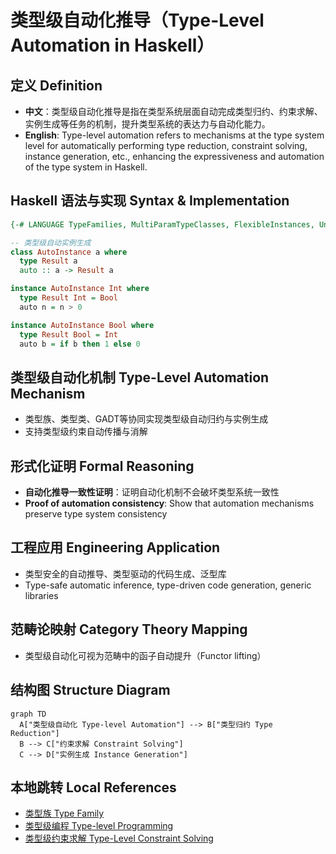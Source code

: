 # 类型级自动化推导（Type-Level Automation in Haskell）

## 定义 Definition

- **中文**：类型级自动化推导是指在类型系统层面自动完成类型归约、约束求解、实例生成等任务的机制，提升类型系统的表达力与自动化能力。
- **English**: Type-level automation refers to mechanisms at the type system level for automatically performing type reduction, constraint solving, instance generation, etc., enhancing the expressiveness and automation of the type system in Haskell.

## Haskell 语法与实现 Syntax & Implementation

```haskell
{-# LANGUAGE TypeFamilies, MultiParamTypeClasses, FlexibleInstances, UndecidableInstances #-}

-- 类型级自动实例生成
class AutoInstance a where
  type Result a
  auto :: a -> Result a

instance AutoInstance Int where
  type Result Int = Bool
  auto n = n > 0

instance AutoInstance Bool where
  type Result Bool = Int
  auto b = if b then 1 else 0
```

## 类型级自动化机制 Type-Level Automation Mechanism

- 类型族、类型类、GADT等协同实现类型级自动归约与实例生成
- 支持类型级约束自动传播与消解

## 形式化证明 Formal Reasoning

- **自动化推导一致性证明**：证明自动化机制不会破坏类型系统一致性
- **Proof of automation consistency**: Show that automation mechanisms preserve type system consistency

## 工程应用 Engineering Application

- 类型安全的自动推导、类型驱动的代码生成、泛型库
- Type-safe automatic inference, type-driven code generation, generic libraries

## 范畴论映射 Category Theory Mapping

- 类型级自动化可视为范畴中的函子自动提升（Functor lifting）

## 结构图 Structure Diagram

```mermaid
graph TD
  A["类型级自动化 Type-level Automation"] --> B["类型归约 Type Reduction"]
  B --> C["约束求解 Constraint Solving"]
  C --> D["实例生成 Instance Generation"]
```

## 本地跳转 Local References

- [类型族 Type Family](../11-Type-Family/01-Type-Family-in-Haskell.md)
- [类型级编程 Type-level Programming](../12-Type-Level-Programming/01-Type-Level-Programming-in-Haskell.md)
- [类型级约束求解 Type-Level Constraint Solving](../22-Type-Level-Constraint-Solving/01-Type-Level-Constraint-Solving-in-Haskell.md)
